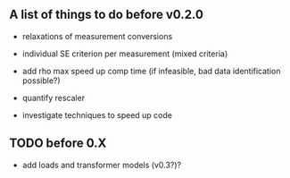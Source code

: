 ## A list of things to do before v0.2.0

- relaxations of measurement conversions

- individual SE criterion per measurement (mixed criteria)

- add rho max speed up comp time (if infeasible, bad data identification possible?)

- quantify rescaler

- investigate techniques to speed up code

## TODO before 0.X

- add loads and transformer models (v0.3?)?
